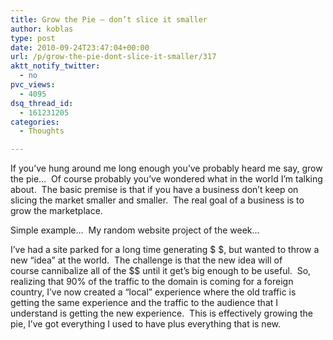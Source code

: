 ```yaml
---
title: Grow the Pie – don’t slice it smaller
author: koblas
type: post
date: 2010-09-24T23:47:04+00:00
url: /p/grow-the-pie-dont-slice-it-smaller/317
aktt_notify_twitter:
  - no
pvc_views:
  - 4095
dsq_thread_id:
  - 161231205
categories:
  - Thoughts

---
```

If you&#8217;ve hung around me long enough you&#8217;ve probably heard me say, grow the pie&#8230;  Of course probably you&#8217;ve wondered what in the world I&#8217;m talking about.  The basic premise is that if you have a business don&#8217;t keep on slicing the market smaller and smaller.  The real goal of a business is to grow the marketplace.

Simple example&#8230;  My random website project of the week&#8230;

I&#8217;ve had a site parked for a long time generating $ $, but wanted to throw a new &#8220;idea&#8221; at the world.  The challenge is that the new idea will of course cannibalize all of the $$ until it get&#8217;s big enough to be useful.  So, realizing that 90% of the traffic to the domain is coming for a foreign country, I&#8217;ve now created a &#8220;local&#8221; experience where the old traffic is getting the same experience and the traffic to the audience that I understand is getting the new experience.  This is effectively growing the pie, I&#8217;ve got everything I used to have plus everything that is new.

